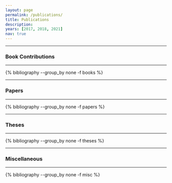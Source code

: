 ```yaml
---
layout: page
permalink: /publications/
title: Publications
description: 
years: [2017, 2018, 2021]
nav: true
---
```


***

### Book Contributions

***

<div class="publications">

{% bibliography --group_by none -f books %}

</div>  

***

### Papers

***

<div class="publications">

{% bibliography --group_by none -f papers %}

</div>

***

### Theses

***

<div class="publications">

{% bibliography --group_by none -f theses %}

</div>

***

### Miscellaneous

***

<div class="publications">

{% bibliography --group_by none -f misc %}

</div>